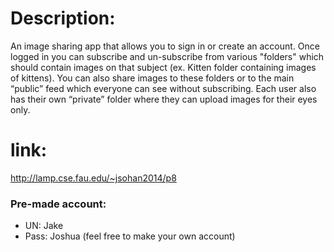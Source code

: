 # Description: 
An image sharing app that allows you to sign in or create an account. Once logged in you can subscribe and un-subscribe from various "folders" which should contain images on that subject (ex. Kitten folder containing images of kittens). You can also share images to these folders or to the main “public” feed which everyone can see without subscribing. Each user also has their own “private” folder where they can upload images for their eyes only.

# link: 
http://lamp.cse.fau.edu/~jsohan2014/p8

### Pre-made account:
- UN: Jake
- Pass: Joshua
(feel free to make your own account)

